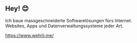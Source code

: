 ## Hey! 😊

Ich baue mass­geschnei­derte Software­lösungen fürs Internet.\
Websites, Apps und Datenverwaltungs­systeme jeder Art.

https://www.wehrli.me/
